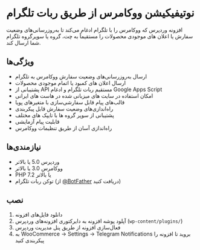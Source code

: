 # نوتیفیکیشن ووکامرس از طریق ربات تلگرام

افزونه وردپرس که ووکامرس را با تلگرام ادغام می‌کند تا به‌روزرسانی‌های وضعیت سفارش یا اعلان های موجودی محصولات را مستقیماً به چت، گروه یا سوپرگروه تلگرام شما ارسال کند.

## ویژگی‌ها

- ارسال به‌روزرسانی‌های وضعیت سفارش ووکامرس به تلگرام
- ارسال اعلان های کمبود یا اتمام موجودی محصولات
- پشتیبانی از API مستقیم ربات تلگرام و ادغام Google Apps Script
- امکان استفاده در سایت های میزبانی شده در هاست های ایرانی
- قالب‌های پیام قابل سفارشی‌سازی با متغیرهای پویا
- راه‌اندازی‌های وضعیت سفارش قابل پیکربندی
- پشتیبانی از سوپر گروه ها با تایپک های مختلف
- قابلیت پیام آزمایشی
- راه‌اندازی آسان از طریق تنظیمات ووکامرس

## نیازمندی‌ها

- وردپرس 5.0 یا بالاتر
- ووکامرس 3.0 یا بالاتر
- PHP 7.2 یا بالاتر
- توکن ربات تلگرام (از [@BotFather](https://t.me/botfather) دریافت کنید)

## نصب

1. دانلود فایل‌های افزونه
2. آپلود پوشه افزونه به دایرکتوری افزونه‌های وردپرس (`wp-content/plugins/`)
3. فعال‌سازی افزونه از طریق پنل مدیریت وردپرس
4. به WooCommerce → Settings → Telegram Notifications بروید تا افزونه را پیکربندی کنید
